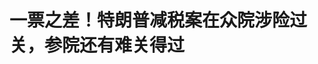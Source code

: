 <!DOCTYPE html>
<html lang="zh-CN">

<head>
    
<title>一票之差！特朗普减税案在众院涉险过关，参院还有难关得过_腾讯新闻</title>
<meta name="keywords" content="特朗普,美国,共和党,参议院,减税政策,美国参议院,美国_时政,众议院,美国众议院,共和党人">
<meta name="description" content="经过表决前最后一刻的修修补补，特朗普2.0任期计划出台的标志性减税法案终于在美国众议院涉险过关，以赞成票仅比反对票多一票的微弱优势被送往参议院。议案在众院获批后，包括美国总统特朗普在内的共和党人暂时欢呼胜利。而面对美国政府负债加剧的争议，以及共和党党内的斗争，这项提出大规模减税与支出的法案若要在参议院...">
<meta name="author" content="腾讯网">
<meta name="copyright" content="Copyright 1998 - 2025 Tencent. All Rights Reserved">
<meta property="og:type" content="news" />

<meta property="og:title" content="一票之差！特朗普减税案在众院涉险过关，参院还有难关得过_腾讯新闻" />
<meta property="og:description" content="经过表决前最后一刻的修修补补，特朗普2.0任期计划出台的标志性减税法案终于在美国众议院涉险过关，以赞成票仅比反对票多一票的微弱优势被送往参议院。议案在众院获批后，包括美国总统特朗普在内的共和党人暂时欢呼胜利。而面对美国政府负债加剧的争议，以及共和党党内的斗争，这项提出大规模减税与支出的法案若要在参议院..." />
<meta property="og:url" content="https://news.qq.com/rain/a/20250523A016JB00" />
<meta property="og:image" content="https://inews.gtimg.com/news_ls/O3zbxFhLwN62Iy-Mospkp3RuHPzaGKH1ivitmgiJvlgbQAA_640330/0" />
<meta property="article:author" content="华尔街见闻" />
<meta property="article:published_time" content="2025-05-23 05:17:09" />
<meta property="category" content="politics" />

<meta name="baidu-site-verification" content="jJeIJ5X7pP" />
    <meta charset="utf-8" />
<meta http-equiv="X-UA-Compatible" content="IE=Edge" />
<meta name="viewport" content="width=device-width, initial-scale=1, shrink-to-fit=no" />
<link rel="dns-prefetch" href="mat1.gtimg.com">
<link rel="dns-prefetch" href="i.news.qq.com">
<link rel="shortcut icon" href="https://mat1.gtimg.com/qqcdn/qqindex2021/favicon.ico">
<script nomodule="true" src="https://mat1.gtimg.com/qqcdn/qqindex2021/common-static/20240515201444/core3-37-1.min.js"></script>
<script>
  try {
    if (!window.IntersectionObserver) {
      var observerScript = document.createElement('script');
      observerScript.src = "https://mat1.gtimg.com/qqcdn/qqindex2021/common-static/20241024141058/intersection-observer-polyfill.js";
      document.head.appendChild(observerScript);
    }
  } catch (error) {}
</script>

<script>
  try {
    if (!Element.prototype.scrollTo) {
      var scrollScript = document.createElement('script');
      scrollScript.src = "https://mat1.gtimg.com/qqcdn/qqindex2021/common-static/20241025153001/scroll-behavior-polyfill.js";
      document.head.appendChild(scrollScript);
    }
  } catch (error) {}
</script>
<script>
  try {
    if ('scrollRestoration' in window.history) {
      window.history.scrollRestoration = 'manual';
    }
    window.isPcClient = Boolean(window.electron) && (
      window.navigator.userAgent.indexOf('pc-client') > 0 ||
      window.navigator.userAgent.indexOf('TencentNews') > 0
    );
  } catch {}
</script>
<script>
  try {
    if (window.isPcClient) {
      var bodyStyle = document.createElement('style');
      bodyStyle.innerText = 'body{ zoom: 0.95 }';
      document.head.appendChild(bodyStyle);
    }
  } catch {}
</script>
<script>
  window.DATA = {"url":"https://view.inews.qq.com/a/20250523A016JB00","article_id":"20250523A016JB00","article_type":"0","title":"一票之差！特朗普减税案在众院涉险过关，参院还有难关得过","desc":"经过表决前最后一刻的修修补补，特朗普2.0任期计划出台的标志性减税法案终于在美国众议院涉险过关，以赞成票仅比反对票多一票的微弱优势被送往参议院。议案在众院获批后，包括美国总统特朗普在内的共和党人暂时欢呼胜利。而面对美国政府负债加剧的争议，以及共和党党内的斗争，这项提出大规模减税与支出的法案若要在参议院...","iNewsRecommendLevel":1,"abstract":"经过表决前最后一刻的修修补补，特朗普2.0任期计划出台的标志性减税法案终于在美国众议院涉险过关，以赞成票仅比反对票多一票的微弱优势被送往参议院。议案在众院获批后，包括美国总统特朗普在内的共和党人暂时欢呼胜利。而面对美国政府负债加剧的争议，以及共和党党内的斗争，这项提出大规模减税与支出的法案若要在参议院...","catalog1":"politics","ad_channel_sign":"news","introduction":"","media":"华尔街见闻","media_id":"1355","pubtime":"2025-05-23 05:17:09","comment_id":"8414105338","political":0,"cmsId":"20250523A016JB00","cms_id":"20250523A016JB00","closeAllAd":0,"closeAllFavorite":false,"originContent":{"directory":{"ai_list":null,"enable":1,"list":[{"desc":"215票对214票，上千页篇幅减税案临“闯关”前数十处修改","link":"HPOS_0","sub_list":null},{"desc":"法案内容：减税、SALT、提高债务上限、撤销拜登政府清洁能源税收抵免","link":"HPOS_1","sub_list":null},{"desc":"参议院前景：共和党参议员承诺将大幅修改法案","link":"HPOS_2","sub_list":null},{"desc":"赢家与输家：谁从法案中受益最多？","link":"HPOS_3","sub_list":null},{"desc":"两党的政治计算：民主党警告支持法案就会失去中期选举选票","link":"HPOS_6","sub_list":null},{"desc":"债务增加引发市场忧虑","link":"HPOS_7","sub_list":null}]},"key_points_show":["特朗普2.0任期计划的标志性减税法案在美国众议院以215票赞成、214票反对的微弱优势过关。","参议院共和党人承诺对众议院通过的议案版本作出一些改动，可能导致法案扩大美国政府预算赤字。","由于此，30年期美国国债的收益率在周四回落前，连日创2023年10月以来新高。","民主党人警告支持法案就会失去中期选举选票，而共和党人则认为他们的选民会因实现特朗普的立法优先事项而受到鼓舞。","目前，这项法案已被送往参议院，共和党内不同派系之间的谈判将成为关注焦点。"],"text":"\u003cdiv class=\"rich_media_content\"\u003e\u003c!--NO_AD_ERROR_5_1--\u003e\u003cp\u003e经过表决前最后一刻的修修补补，特朗普2.0任期计划出台的标志性减税法案终于在美国众议院涉险过关，以赞成票仅比反对票多一票的微弱优势被送往参议院。\u003c/p\u003e\u003cp\u003e议案在众院获批后，包括美国总统特朗普在内的共和党人暂时欢呼胜利。而面对美国政府负债加剧的争议，以及共和党党内的斗争，这项提出大规模减税与支出的法案若要在参议院顺利通关，看来还难度不小。参议院的共和党人已经承诺，要对众议院通过的议案版本作出一些改动，那意味着在参议院必然会有一番“撕扯”。\u003c!--NO_AD_0--\u003e\u003c!--EOP_0--\u003e\u003c/p\u003e\u003c!--PARAGRAPH_0--\u003e\u003cp\u003e市场观察人士担忧，该法案的举措可能扩大美国政府的预算赤字，导致美债市场承受更大压力。毕竟，从本周三开始，30年期\u003c!--SECURE_LINK_BEGIN_0--\u003e美国国债\u003c!--SECURE_LINK_END_0--\u003e的收益率就稳处5.0%上方，在周四回落以前，连日创2023年10月以来新高。\u003c/p\u003e\u003ch2\u003e\u003c!--HPOS_0--\u003e215票对214票，上千页篇幅减税案临“闯关”前数十处修改\u003c/h2\u003e\u003cp\u003e据新华社报道，当地时间5月22日周四，美国众议院以215票赞成、214票反对的表决结果通过一项大规模税收与支出法案。所有民主党议员和两名共和党议员投了反对票，另有一名共和党议员投弃权票。\u003c/p\u003e\u003cp\u003e法案获得众议院通过后，就此被提交参议院，接下来，将由参议院决定，它能否被送往特朗普的办公桌签字成为立法。\u003c/p\u003e\u003cp\u003e媒体指出，在众议院全院表决前，议长约翰逊（Mike Johnson）和其他共和党的领袖进行了长时间的磋商。为了团结温和派和强硬保守派，最近两天，在临投票前，共和党人对法案进行了数十处的修改。除了正文1000多页，法案还有42页的修正案内容。\u003c!--NO_AD_1--\u003e\u003c!--EOP_1--\u003e\u003c/p\u003e\u003c!--PARAGRAPH_1--\u003e\u003cp\u003e如此临“闯关”前的多处改动突出表明，团结共和党内各派力量支持法案有多难。\u003c/p\u003e\u003cp style=\"text-align: center\" data-exeditor-arbitrary-box=\"image-box\"\u003e\u003c!--IMG_0--\u003e\u003c/p\u003e\u003cdiv data-exeditor-arbitrary-box=\"wrap\"\u003e\u003ch2\u003e\u003c!--HPOS_1--\u003e法案内容：减税、SALT、提高债务上限、撤销拜登政府清洁能源税收抵免\u003c/h2\u003e\u003c/div\u003e\u003cp\u003e上述议案名为“大漂亮”法案（One Big Beautiful Bill Act），包含众多重要内容，主要聚焦于：\u003c/p\u003e\u003cul classname=\"ex-list\" data-ex-list=\"ul\" data-list-style-type=\"circle\" style=\"--ul-list-style-type: \u0026#39;\\25EF\u0026#39;\" class=\"nonUnicode-list-style-type\"\u003e\u003cli\u003e\u003cp\u003e延长2017年特朗普第一个总统任期出台的企业和个人减税措施，这些措施原定于今年12月31日到期；\u003c/p\u003e\u003c/li\u003e\u003cli\u003e\u003cp\u003e将SALT（州和地方税）扣除上限从1万美元提高至4万美元；\u003c/p\u003e\u003c/li\u003e\u003cli\u003e\u003cp\u003e暂时对小费、汽车贷款等提供新的税收减免；\u003c/p\u003e\u003c/li\u003e\u003cli\u003e\u003cp\u003e限制食品券计划和医疗补助等安全网计划；\u003c/p\u003e\u003c/li\u003e\u003cli\u003e\u003cp\u003e投入1500亿美元增加军费支出、投入1750亿美元用于移民执法；\u003c/p\u003e\u003c/li\u003e\u003cli\u003e\u003cp\u003e提高4万亿美元的债务上限，防止财政部可能在今年8月或9月出现违约；\u003c/p\u003e\u003c/li\u003e\u003cli\u003e\u003cp\u003e加速取消民主党拜登政府推动的清洁能源税收抵免；\u003c/p\u003e\u003c/li\u003e\u003cli\u003e\u003cp\u003e为2026年底开始实施医疗补助工作要求。\u003c/p\u003e\u003c/li\u003e\u003c!--NO_AD_2--\u003e\u003c!--EOP_2--\u003e\u003c/ul\u003e\u003c!--PARAGRAPH_2--\u003e\u003cdiv data-exeditor-arbitrary-box=\"wrap\"\u003e\u003ch2\u003e\u003c!--HPOS_2--\u003e参议院前景：共和党参议员承诺将大幅修改法案\u003c/h2\u003e\u003c/div\u003e\u003cp\u003e尽管法案在众议院取得突破，但前往参议院的道路并不平坦。\u003c/p\u003e\u003cp\u003e华尔街见闻此前提到，减税案进入参议院投票可以走“快车道”，因为共和党人上月解锁了\u0026#34;预算协调\u0026#34;机制。\u003c/p\u003e\u003cp\u003e该机制允许共和党人绕过参议院的\u0026#34;冗长辩论\u0026#34;(filibuster)规则，共和党可以在没有民主党议员支持的情况下，仅以简单多数票就通过特朗普的法案，无需通常在参议院推动法案所需的60票。\u003c/p\u003e\u003cp\u003e不过，就算是要凑齐简单多数票，参议院的共和党领袖也得先把内部口径统一起来。媒体指出，多位共和党参议员已表示，他们将要求对该法案进行重大修改，然后才会同意投票支持。\u003c/p\u003e\u003cp\u003e密苏里州的共和党参议员Josh Hawley等保守派人士已警告，如果法案削减医疗补助项目下的健康福利，他们将反对任何一揽子计划。\u003c/p\u003e\u003cp\u003e民主党人之前就抨击法案。参议院民主党领袖舒默（Chuck Schumer）发布声明称：\u0026#34;这不是一个漂亮的大法案。它很丑陋。\u0026#34;\u003c/p\u003e\u003cdiv data-exeditor-arbitrary-box=\"wrap\"\u003e\u003ch2\u003e\u003c!--HPOS_3--\u003e赢家与输家：谁从法案中受益最多？\u003c/h2\u003e\u003c/div\u003e\u003cdiv data-exeditor-arbitrary-box=\"wrap\"\u003e\u003ch3\u003e\u003cstrong\u003e赢家\u003c/strong\u003e：\u003c/h3\u003e\u003c/div\u003e\u003cp\u003e特朗普 - 这项法案包含了他的主要竞选承诺，包括延长税收减免、加强移民管控和促进国内能源生产。更重要的是，法案表明特朗普对众议院共和党内部最保守派系保持了强大影响力。\u003c/p\u003e\u003cp\u003e众议院议长约翰逊 - 一开始外界怀疑他能否在下周一阵亡将士纪念日前让众议员们通过法案，凭借这次险胜，约翰逊展示了他团结各派共和党人的能力。\u003c/p\u003e\u003cp\u003eSALT减税支持者 - 来自高税收民主党蓝州的温和共和党人成功确保了SALT扣除上限的显著提高，从目前的10,000美元增加到40,000美元，对收入低于500,000美元的人有效。\u003c/p\u003e\u003cdiv data-exeditor-arbitrary-box=\"wrap\"\u003e\u003ch3\u003e\u003cstrong\u003e输家\u003c/strong\u003e：\u003c/h3\u003e\u003c/div\u003e\u003cp\u003e赤字鹰派人士 - 尽管保守派支出鹰派人士曾警告他们不会支持增加赤字支出的法案，但他们最终妥协了。该法案预计在未来十年将增加数万亿美元的赤字。\u003c/p\u003e\u003cp\u003e气候变化议题 - 法案包括大幅削减拜登政府的绿色能源议程，削减了旨在减少污染的联邦计划，并取消了电动汽车的税收抵免。\u003c/p\u003e\u003cp\u003e医疗补助受益人 - 根据国会预算办公室的数据，新的医疗补助资格限制预计将导致未来十年超过700万人失去保险。\u003c/p\u003e\u003cdiv data-exeditor-arbitrary-box=\"wrap\"\u003e\u003ch2\u003e\u003c!--HPOS_4--\u003e两党的政治计算：民主党警告支持法案就会失去中期选举选票\u003c/h2\u003e\u003c/div\u003e\u003cp\u003e民主党人承诺，要让共和党在明年的中期选举中为此付出代价，他们将这项法案描述为\u0026#34;劫贫济富\u0026#34;。\u003c/p\u003e\u003cp\u003e众议院少数党民主党的领袖Hakeem Jeffries警告：\u0026#34;共和党的税收骗局将最严重地伤害工薪家庭，同时为像Elon Musk这样的亿万富翁提供大规模的减税。\u0026#34;\u003c/p\u003e\u003cp\u003e美国民主党全国委员会（DNC）的主席Ken Martin更直接地表示：\u0026#34;民主党人将竭尽所能将那些对这项法案负责的人赶出办公室。这次投票将使许多共和党人在中期选举中失去席位。\u0026#34;\u003c/p\u003e\u003cp\u003e共和党人则反驳称，他们的选民会因实现特朗普今年的首要立法优先事项而受到鼓舞，并给予政治回报。\u003c/p\u003e\u003cp\u003e美国共和党全国委员会（RNC）的发言人Mike Marinella断言：\u0026#34;众议院民主党人刚刚签署了自己的政治死亡令。选民不会忘记他们是如何背叛工薪家庭的。\u0026#34;\u003c/p\u003e\u003cdiv data-exeditor-arbitrary-box=\"wrap\"\u003e\u003ch2\u003e\u003c!--HPOS_5--\u003e债务增加引发市场忧虑\u003c/h2\u003e\u003c/div\u003e\u003cp\u003e受法案税收减免驱动的赤字也可能加剧债券投资者对美国债务不断膨胀的担忧，这在上上周五穆迪下调美国主权信用评级的行动中已经有所体现。\u003c/p\u003e\u003cp\u003e新近数据显示，美国国债规模已攀升至36.2万亿美元。根据国会预算办公室周二的预测，减税法案将使美国公债再增加2.3万亿美元。总体而言，到2033年，该法案将使最低收入阶层的家庭资源减少4%，使最高收入阶层的家庭资源增加2%。\u003c!--NO_AD_3--\u003e\u003c!--EOP_3--\u003e\u003c/p\u003e\u003c!--PARAGRAPH_3--\u003e\u003cp\u003e美国联邦预算问责委员会对这项法案深表担忧。该机构的声明称，众议院的预算框架是“对财政责任的公然蔑视”，该法案不仅将令国债激增3万亿美元以上，还埋下大规模减税与支出政策到期形成的“财政悬崖”隐患，即如果延续这些政策，可能将再度耗费数万亿美元。\u003c!--NO_AD_4--\u003e\u003c!--EOP_4--\u003e\u003c/p\u003e\u003c!--PARAGRAPH_4--\u003e\u003cp\u003e毫无疑问，投资者密切关注着这一发展对长期财政健康的影响，这或许解释了为何主要美股指会在投票通过前下跌。\u003c/p\u003e\u003cp\u003e随着这项法案被送往参议院，所有目光都将聚焦于共和党内不同派系之间的谈判，以及他们能否在7月4日前将最终版本送达特朗普的办公桌。\u003c/p\u003e\u003cdiv powered-by=\"qqnews_ex-editor\"\u003e\u003c/div\u003e\u003cstyle\u003e.rich_media_content{--news-tabel-th-night-color: #444444;--news-font-day-color: #333;--news-font-night-color: #d9d9d9;--news-bottom-distance: 22px}.rich_media_content p:not([data-exeditor-arbitrary-box=image-box]){letter-spacing:.5px;line-height:30px;margin-bottom:var(--news-bottom-distance);word-wrap:break-word}.rich_media_content{color:var(--news-font-day-color);font-size:18px}@media(prefers-color-scheme:dark){body:not([data-weui-theme=light]):not([dark-mode-disable=true]) .rich_media_content p:not([data-exeditor-arbitrary-box=image-box]){letter-spacing:.5px;line-height:30px;margin-bottom:var(--news-bottom-distance);word-wrap:break-word}body:not([data-weui-theme=light]):not([dark-mode-disable=true]) .rich_media_content{color:var(--news-font-night-color)}}.data_color_scheme_dark .rich_media_content p:not([data-exeditor-arbitrary-box=image-box]){letter-spacing:.5px;line-height:30px;margin-bottom:var(--news-bottom-distance);word-wrap:break-word}.data_color_scheme_dark .rich_media_content{color:var(--news-font-night-color)}.data_color_scheme_dark .rich_media_content{font-size:18px}.rich_media_content p[data-exeditor-arbitrary-box=image-box]{margin-bottom:11px}.rich_media_content\u003ediv:not(.qnt-video),.rich_media_content\u003esection{margin-bottom:var(--news-bottom-distance)}.rich_media_content hr{margin-bottom:var(--news-bottom-distance)}.rich_media_content .link_list{margin:0;margin-top:20px;min-height:0!important}.rich_media_content blockquote{background:#f9f9f9;border-left:6px solid #ccc;margin:1.5em 10px;padding:.5em 10px}.rich_media_content blockquote p{margin-bottom:0!important}.data_color_scheme_dark .rich_media_content blockquote{background:#323232}@media(prefers-color-scheme:dark){body:not([data-weui-theme=light]):not([dark-mode-disable=true]) .rich_media_content blockquote{background:#323232}}.rich_media_content ol[data-ex-list]{--ol-start: 1;--ol-list-style-type: decimal;list-style-type:none;counter-reset:olCounter calc(var(--ol-start,1) - 1);position:relative}.rich_media_content ol[data-ex-list]\u003eli\u003e:first-child::before{content:counter(olCounter,var(--ol-list-style-type)) '. ';counter-increment:olCounter;font-variant-numeric:tabular-nums;display:inline-block}.rich_media_content ul[data-ex-list]{--ul-list-style-type: circle;list-style-type:none;position:relative}.rich_media_content ul[data-ex-list].nonUnicode-list-style-type\u003eli\u003e:first-child::before{content:var(--ul-list-style-type) ' ';font-variant-numeric:tabular-nums;display:inline-block;transform:scale(0.5)}.rich_media_content ul[data-ex-list].unicode-list-style-type\u003eli\u003e:first-child::before{content:var(--ul-list-style-type) ' ';font-variant-numeric:tabular-nums;display:inline-block;transform:scale(0.8)}.rich_media_content ol:not([data-ex-list]){padding-left:revert}.rich_media_content ul:not([data-ex-list]){padding-left:revert}.rich_media_content table{display:table;border-collapse:collapse;margin-bottom:var(--news-bottom-distance)}.rich_media_content table th,.rich_media_content table td{word-wrap:break-word;border:1px solid #ddd;white-space:nowrap;padding:2px 5px}.rich_media_content table th{font-weight:700;background-color:#f0f0f0;text-align:left}.rich_media_content table p{margin-bottom:0!important}.data_color_scheme_dark .rich_media_content table th{background:var(--news-tabel-th-night-color)}@media(prefers-color-scheme:dark){body:not([data-weui-theme=light]):not([dark-mode-disable=true]) .rich_media_content table th{background:var(--news-tabel-th-night-color)}}.rich_media_content .qqnews_image_desc,.rich_media_content p[type=om-image-desc]{line-height:20px!important;text-align:center!important;font-size:14px!important;color:#666!important}.rich_media_content div[data-exeditor-arbitrary-box=wrap]:not([data-exeditor-arbitrary-box-special-style]){max-width:100%}.rich_media_content .qqnews-content{--wmfont: 0;--wmcolor: transparent;font-size:var(--wmfont);color:var(--wmcolor);line-height:var(--wmfont)!important;margin-bottom:var(--wmfont)!important}.rich_media_content .qqnews_sign_emphasis{background:#f7f7f7}.rich_media_content .qqnews_sign_emphasis ol{word-wrap:break-word;border:none;color:#5c5c5c;line-height:28px;list-style:none;margin:14px 0 6px;padding:16px 15px 4px}.rich_media_content .qqnews_sign_emphasis p{margin-bottom:12px!important}.rich_media_content .qqnews_sign_emphasis ol\u003eli\u003ep{padding-left:30px}.rich_media_content .qqnews_sign_emphasis ol\u003eli{list-style:none}.rich_media_content .qqnews_sign_emphasis ol\u003eli\u003ep:first-child::before{margin-left:-30px;content:counter(olCounter,decimal) ''!important;counter-increment:olCounter!important;font-variant-numeric:tabular-nums!important;background:#37f;border-radius:2px;color:#fff;font-size:15px;font-style:normal;text-align:center;line-height:18px;width:18px;height:18px;margin-right:12px;position:relative;top:-1px}.data_color_scheme_dark .rich_media_content .qqnews_sign_emphasis{background:#262626}.data_color_scheme_dark .rich_media_content .qqnews_sign_emphasis ol\u003eli\u003ep{color:#a9a9a9}@media(prefers-color-scheme:dark){body:not([data-weui-theme=light]):not([dark-mode-disable=true]) .rich_media_content .qqnews_sign_emphasis{background:#262626}body:not([data-weui-theme=light]):not([dark-mode-disable=true]) .rich_media_content .qqnews_sign_emphasis ol\u003eli\u003ep{color:#a9a9a9}}.rich_media_content h1,.rich_media_content h2,.rich_media_content h3,.rich_media_content h4,.rich_media_content h5,.rich_media_content h6{margin-bottom:var(--news-bottom-distance);font-weight:700}.rich_media_content h1{font-size:20px}.rich_media_content h2,.rich_media_content h3{font-size:19px}.rich_media_content h4,.rich_media_content h5,.rich_media_content h6{font-size:18px}.rich_media_content li:empty{display:none}.rich_media_content ul,.rich_media_content ol{margin-bottom:var(--news-bottom-distance)}.rich_media_content div\u003ep:only-child{margin-bottom:0!important}.rich_media_content .cms-cke-widget-title-wrap p{margin-bottom:0!important}\u003c/style\u003e\u003c/div\u003e","version":"v2"},"originAttribute":{"IMG_0":{"bigOrigUrl":"https://inews.gtimg.com/om_bt/OsUTxIw-egJW6M57Ul8DWyOqvXP2_duxGYXBk_6n6GvEMAA/0","compressUrl":"https://inews.gtimg.com/om_bt/OsUTxIw-egJW6M57Ul8DWyOqvXP2_duxGYXBk_6n6GvEMAA/641","desc":"","fullPic":"1","height":361,"imgurl0":"https://inews.gtimg.com/om_bt/OsUTxIw-egJW6M57Ul8DWyOqvXP2_duxGYXBk_6n6GvEMAA/0","imgurl1000":"https://inews.gtimg.com/om_bt/OsUTxIw-egJW6M57Ul8DWyOqvXP2_duxGYXBk_6n6GvEMAA/1000","islong":0,"origUrl":"https://inews.gtimg.com/om_bt/OsUTxIw-egJW6M57Ul8DWyOqvXP2_duxGYXBk_6n6GvEMAA/641","size":208,"style":"display: inline-block; max-width: 100%; width: 960px","thumb":"https://inews.gtimg.com/om_bt/OsUTxIw-egJW6M57Ul8DWyOqvXP2_duxGYXBk_6n6GvEMAA_181x181s/0","url":"https://inews.gtimg.com/om_bt/OsUTxIw-egJW6M57Ul8DWyOqvXP2_duxGYXBk_6n6GvEMAA/641","width":641}},"selfDeclare":{},"userAddress":"上海","card":{"chlid":"1355","chlname":"华尔街见闻","desc":"全球视野、专业快速  \n对金融和重要商业信息的专业梳理走在行业前列","icon":"https://inews.gtimg.com/newsapp_ls/0/13987899414_200200/0","msgEntry":1,"uin":"ecabda1b71241eb3d0","update_frequency":"1747969930","vip_desc":"华尔街见闻官方账号","vip_icon_night":"http://inews.gtimg.com/newsapp_ls/0/14876052067/0","vip_place":"left","vip_type":"30012","vip_icon":"http://inews.gtimg.com/newsapp_ls/0/14876051701/0","vip_type_new":"30012","suid":"8QMf2HZV5I0a","liveInfo":{"roomID":"1367338525","roomStatus":"2","cms_id":"PLV2025040700800300","article_type":"575"},"cpLevel":1},"interationCount":{"like":19,"collect":3,"share":8},"payment_info":{},"article_is_pay":false,"payment_column_info_v1":{"is_column_pay":false,"read_count_all":0},"tag_info_item":null,"contentWordsNum":2376,"extraProperty":{"FeedbackDetailDisableInsert":0,"zanSkinType":""},"relateWelfare":{},"aiSwitch":true,"isOversize":false,"videoArr":[]};
</script>
<script>
  window.channelInfo = {"channelConfig":{"channelNav":[{"_auto_id":"1","active_alien_img":"","alien_img":"","channel_id":"news_news_home","is_local":"0","link":"https://www.qq.com","name_cn":"首页","name_en":"home"},{"_auto_id":"2","active_alien_img":"","alien_img":"","channel_id":"news_news_top","is_local":"0","link":"","name_cn":"要闻","name_en":"news"},{"_auto_id":"4","active_alien_img":"","alien_img":"","channel_id":"news_news_bj","is_local":"1","link":"","name_cn":"北京","name_en":"bj"},{"_auto_id":"5","active_alien_img":"","alien_img":"","channel_id":"news_news_finance","is_local":"0","link":"","name_cn":"财经","name_en":"finance"},{"_auto_id":"6","active_alien_img":"","alien_img":"","channel_id":"news_news_tech","is_local":"0","link":"","name_cn":"科技","name_en":"tech"},{"_auto_id":"7","active_alien_img":"","alien_img":"","channel_id":"tv","is_local":"0","link":"https://v.qq.com/channel/tv/?ptag=qqnews","name_cn":"电视剧","name_en":"tv"},{"_auto_id":"8","active_alien_img":"","alien_img":"","channel_id":"news_news_qa","is_local":"0","link":"","name_cn":"热问","name_en":"qa"},{"_auto_id":"9","active_alien_img":"","alien_img":"","channel_id":"news_news_ent","is_local":"0","link":"","name_cn":"娱乐","name_en":"ent"},{"_auto_id":"10","active_alien_img":"","alien_img":"","channel_id":"variety","is_local":"0","link":"https://v.qq.com/channel/variety/?ptag=qqnews","name_cn":"综艺","name_en":"variety"},{"_auto_id":"11","active_alien_img":"","alien_img":"","channel_id":"news_news_sports","is_local":"0","link":"","name_cn":"体育","name_en":"sports"},{"_auto_id":"13","active_alien_img":"","alien_img":"","channel_id":"news_news_nba","is_local":"0","link":"","name_cn":"NBA","name_en":"nba"},{"_auto_id":"14","active_alien_img":"","alien_img":"","channel_id":"news_news_world","is_local":"0","link":"","name_cn":"国际","name_en":"world"},{"_auto_id":"15","active_alien_img":"","alien_img":"","channel_id":"news_news_mil","is_local":"0","link":"","name_cn":"军事","name_en":"milite"},{"_auto_id":"16","active_alien_img":"","alien_img":"","channel_id":"news_news_auto","is_local":"0","link":"","name_cn":"汽车","name_en":"auto"},{"_auto_id":"17","active_alien_img":"","alien_img":"","channel_id":"news_news_house","is_local":"0","link":"","name_cn":"房产","name_en":"house"},{"_auto_id":"18","active_alien_img":"","alien_img":"","channel_id":"news_news_edu","is_local":"0","link":"","name_cn":"教育","name_en":"edu"},{"_auto_id":"19","active_alien_img":"","alien_img":"","channel_id":"news_news_antip","is_local":"0","link":"","name_cn":"健康","name_en":"health"},{"_auto_id":"20","active_alien_img":"","alien_img":"","channel_id":"news_news_video","is_local":"0","link":"","name_cn":"视频","name_en":"video"},{"_auto_id":"21","active_alien_img":"","alien_img":"","channel_id":"news_news_game","is_local":"0","link":"","name_cn":"游戏","name_en":"games"},{"_auto_id":"22","active_alien_img":"","alien_img":"","channel_id":"news_news_nchupin","is_local":"0","link":"","name_cn":"眼界","name_en":"chupin"},{"_auto_id":"24","active_alien_img":"","alien_img":"","channel_id":"news_news_football","is_local":"0","link":"","name_cn":"足球","name_en":"football"},{"_auto_id":"25","active_alien_img":"","alien_img":"","channel_id":"news_news_kepu","is_local":"0","link":"","name_cn":"科学","name_en":"kepu"},{"_auto_id":"26","active_alien_img":"","alien_img":"","channel_id":"news_news_digi","is_local":"0","link":"","name_cn":"数码","name_en":"digi"},{"_auto_id":"28","active_alien_img":"","alien_img":"","channel_id":"ymzx","is_local":"0","link":"https://gamer.qq.com/v2/cloudgame/game/96897?ichannel=txxwpc0Ftxxwpc1","name_cn":"元梦之星","name_en":"news_news_ymzx"},{"_auto_id":"31","active_alien_img":"","alien_img":"","channel_id":"movie","is_local":"0","link":"https://v.qq.com/channel/movie/?ptag=qqnews","name_cn":"电影","name_en":"movie"},{"_auto_id":"32","active_alien_img":"","alien_img":"","channel_id":"news_news_esport","is_local":"0","link":"","name_cn":"电竞","name_en":"esport"},{"_auto_id":"34","active_alien_img":"","alien_img":"","channel_id":"news_news_history","is_local":"0","link":"","name_cn":"历史","name_en":"history"},{"_auto_id":"35","active_alien_img":"","alien_img":"","channel_id":"news_news_baby","is_local":"0","link":"","name_cn":"育儿","name_en":"baby"},{"_auto_id":"36","active_alien_img":"","alien_img":"","channel_id":"hbjy","is_local":"0","link":"https://gp.qq.com/act/a20250421mnqlx/news.shtml","name_cn":"和平精英","name_en":"news_news_hbjy"},{"_auto_id":"37","active_alien_img":"","alien_img":"","channel_id":"cloud_gamer","is_local":"0","link":"https://gamer.qq.com/?ichannel=txxwpc0Ftxxwpc1","name_cn":"云游戏","name_en":"cloud_gamer"},{"_auto_id":"38","active_alien_img":"","alien_img":"","channel_id":"news_news_lic","is_local":"0","link":"","name_cn":"理财","name_en":"finance_licai"},{"_auto_id":"39","active_alien_img":"","alien_img":"","channel_id":"news_news_istock","is_local":"0","link":"","name_cn":"股票","name_en":"finance_stock"},{"_auto_id":"40","active_alien_img":"","alien_img":"","channel_id":"ren_min_shi_pin","is_local":"0","link":"https://news.qq.com/omn/author/8QMd3Hld74cbujbY?tab=om_video","name_cn":"人民视频","name_en":"ren_min_shi_pin"},{"_auto_id":"41","active_alien_img":"","alien_img":"","channel_id":"news_news_weather","is_local":"0","link":"https://tianqi.qq.com/index.htm","name_cn":"天气","name_en":"weather"}]}};
</script>
<script>
  window.articleConfig = {"rightConfig":[{"_auto_id":"1","category_key":"default","modules":"{\"moduleList\":[{\"title\":\"作者其他文章\",\"id\":\"user_article\"},{\"title\":\"精选视频\",\"id\":\"video_album\",\"videoType\":\"tag\",\"videoId\":\"aUepxrtchGM=\",\"isSticky\":0},{\"title\":\"下载条\",\"id\":\"download_banner\",\"isSticky\":1},{\"title\":\"热点榜\",\"id\":\"hot_rank_list\",\"isSticky\":1},{\"title\":\"广告推广\",\"id\":\"ssp_ad_module\",\"category\":\"ad_ssp\",\"loid\":\"109\",\"isSticky\":1},{\"title\":\"广告推广位\",\"id\":\"c2s_ad_module\",\"category\":\"right_c2s\",\"path\":\"QQcom_all_Rectangle-1|QQcom_all_Rectangle-2|QQcom_all_Rectangle-3\",\"isSticky\":1}]}"},{"_auto_id":"2","category_key":"ent","modules":"{\"moduleList\":[{\"title\":\"作者其他文章\",\"id\":\"user_article\"},{\"title\":\"精选视频\",\"id\":\"video_album\",\"videoType\":\"tag\",\"videoId\":\"aUepxrtchGM=\"},{\"title\":\"下载条\",\"id\":\"download_banner\",\"isSticky\":1},{\"title\":\"热点榜\",\"id\":\"hot_rank_list\",\"isSticky\":1},{\"title\":\"广告推广\",\"id\":\"ssp_ad_module\",\"category\":\"ad_ssp\",\"loid\":\"109\",\"isSticky\":1},{\"title\":\"广告推广\",\"id\":\"ssp_ad_module\",\"category\":\"ad_ssp\",\"loid\":\"117\",\"isSticky\":1}]}"},{"_auto_id":"3","category_key":"game","modules":"{\"moduleList\":[{\"title\":\"作者其他文章\",\"id\":\"user_article\"},{\"title\":\"精选视频\",\"id\":\"video_album\",\"videoType\":\"tag\",\"videoId\":\"aUepxrtchGM=\"},{\"title\":\"热门游戏\",\"id\":\"recommend_game\",\"isSticky\":0},{\"title\":\"下载条\",\"id\":\"download_banner\",\"isSticky\":1},{\"title\":\"热点榜\",\"id\":\"hot_rank_list\",\"isSticky\":1},{\"title\":\"广告推广\",\"id\":\"ssp_ad_module\",\"category\":\"ad_ssp\",\"loid\":\"109\",\"isSticky\":1},{\"title\":\"广告推广位\",\"id\":\"c2s_ad_module\",\"category\":\"right_c2s\",\"path\":\"QQcom_all_Rectangle-1|QQcom_all_Rectangle-2|QQcom_all_Rectangle-3\",\"isSticky\":1}]}"},{"_auto_id":"4","category_key":"tech","modules":"{\"moduleList\":[{\"title\":\"作者其他文章\",\"id\":\"user_article\"},{\"title\":\"精选视频\",\"id\":\"video_album\",\"videoType\":\"tag\",\"videoId\":\"aUepxrtchGM=\"},{\"title\":\"下载条\",\"id\":\"download_banner\",\"isSticky\":1},{\"title\":\"热点榜\",\"id\":\"hot_rank_list\",\"isSticky\":1},{\"title\":\"广告推广\",\"id\":\"ssp_ad_module\",\"category\":\"ad_ssp\",\"loid\":\"109\",\"isSticky\":1},{\"title\":\"广告推广位\",\"id\":\"c2s_ad_module\",\"category\":\"right_c2s\",\"path\":\"QQcom_all_Rectangle-1|QQcom_all_Rectangle-2|QQcom_all_Rectangle-3\",\"isSticky\":1}]}"},{"_auto_id":"5","category_key":"finance","modules":"{\"moduleList\":[{\"title\":\"作者其他文章\",\"id\":\"user_article\"},{\"title\":\"精选视频\",\"id\":\"video_album\",\"videoType\":\"tag\",\"videoId\":\"aUepxrtchGM=\"},{\"title\":\"下载条\",\"id\":\"download_banner\",\"isSticky\":1},{\"title\":\"热点榜\",\"id\":\"hot_rank_list\",\"isSticky\":1},{\"title\":\"广告推广\",\"id\":\"ssp_ad_module\",\"category\":\"ad_ssp\",\"loid\":\"109\",\"isSticky\":1},{\"title\":\"广告推广位\",\"id\":\"c2s_ad_module\",\"category\":\"right_c2s\",\"path\":\"QQcom_all_Rectangle-1|QQcom_all_Rectangle-2|QQcom_all_Rectangle-3\",\"isSticky\":1}]}"},{"_auto_id":"6","category_key":"news","modules":"{\"moduleList\":[{\"title\":\"作者其他文章\",\"id\":\"user_article\"},{\"title\":\"精选视频\",\"id\":\"video_album\",\"videoType\":\"tag\",\"videoId\":\"aUepxrtchGM=\"},{\"title\":\"下载条\",\"id\":\"download_banner\",\"isSticky\":1},{\"title\":\"热点榜\",\"id\":\"hot_rank_list\",\"isSticky\":1},{\"title\":\"广告推广\",\"id\":\"ssp_ad_module\",\"category\":\"ad_ssp\",\"loid\":\"109\",\"isSticky\":1},{\"title\":\"广告推广位\",\"id\":\"c2s_ad_module\",\"category\":\"right_c2s\",\"path\":\"QQcom_all_Rectangle-1|QQcom_all_Rectangle-2|QQcom_all_Rectangle-3\",\"isSticky\":1}]}"},{"_auto_id":"7","category_key":"fashion","modules":"{\"moduleList\":[{\"title\":\"作者其他文章\",\"id\":\"user_article\"},{\"title\":\"精选视频\",\"id\":\"video_album\",\"videoType\":\"tag\",\"videoId\":\"aUepxrtchGM=\"},{\"title\":\"下载条\",\"id\":\"download_banner\",\"isSticky\":1},{\"title\":\"热点榜\",\"id\":\"hot_rank_list\",\"isSticky\":1},{\"title\":\"广告推广\",\"id\":\"ssp_ad_module\",\"category\":\"ad_ssp\",\"loid\":\"109\",\"isSticky\":1},{\"title\":\"广告推广位\",\"id\":\"c2s_ad_module\",\"category\":\"right_c2s\",\"path\":\"QQcom_all_Rectangle-1|QQcom_all_Rectangle-2|QQcom_all_Rectangle-3\",\"isSticky\":1}]}"},{"_auto_id":"8","category_key":"sports","modules":"{\"moduleList\":[{\"title\":\"作者其他文章\",\"id\":\"user_article\"},{\"title\":\"精选视频\",\"id\":\"video_album\",\"videoType\":\"tag\",\"videoId\":\"aUepxrtchGM=\"},{\"title\":\"下载条\",\"id\":\"download_banner\",\"isSticky\":1},{\"title\":\"热点榜\",\"id\":\"hot_rank_list\",\"isSticky\":1},{\"title\":\"广告推广\",\"id\":\"ssp_ad_module\",\"category\":\"ad_ssp\",\"loid\":\"109\",\"isSticky\":1},{\"title\":\"广告推广位\",\"id\":\"c2s_ad_module\",\"category\":\"right_c2s\",\"path\":\"QQcom_all_Rectangle-1|QQcom_all_Rectangle-2|QQcom_all_Rectangle-3\",\"isSticky\":1}]}"},{"_auto_id":"9","category_key":"health","modules":"{\"moduleList\":[{\"title\":\"作者其他文章\",\"id\":\"user_article\"},{\"title\":\"精选视频\",\"id\":\"video_album\",\"videoType\":\"tag\",\"videoId\":\"aUepxrtchGM=\"},{\"title\":\"下载条\",\"id\":\"download_banner\",\"isSticky\":1},{\"title\":\"热点榜\",\"id\":\"hot_rank_list\",\"isSticky\":1},{\"title\":\"广告推广\",\"id\":\"ssp_ad_module\",\"category\":\"ad_ssp\",\"loid\":\"109\",\"isSticky\":1},{\"title\":\"广告推广位\",\"id\":\"c2s_ad_module\",\"category\":\"right_c2s\",\"path\":\"QQcom_all_Rectangle-1|QQcom_all_Rectangle-2|QQcom_all_Rectangle-3\",\"isSticky\":1}]}"},{"_auto_id":"10","category_key":"nba","modules":"{\"moduleList\":[{\"title\":\"作者其他文章\",\"id\":\"user_article\"},{\"title\":\"精选视频\",\"id\":\"video_album\",\"videoType\":\"tag\",\"videoId\":\"aUepxrtchGM=\"},{\"title\":\"下载条\",\"id\":\"download_banner\",\"isSticky\":1},{\"title\":\"热点榜\",\"id\":\"hot_rank_list\",\"isSticky\":1},{\"title\":\"广告推广\",\"id\":\"ssp_ad_module\",\"category\":\"ad_ssp\",\"loid\":\"109\",\"isSticky\":1},{\"title\":\"广告推广位\",\"id\":\"c2s_ad_module\",\"category\":\"right_c2s\",\"path\":\"QQcom_all_Rectangle-1|QQcom_all_Rectangle-2|QQcom_all_Rectangle-3\",\"isSticky\":1}]}"},{"_auto_id":"11","category_key":"edu","modules":"{\"moduleList\":[{\"title\":\"作者其他文章\",\"id\":\"user_article\"},{\"title\":\"精选视频\",\"id\":\"video_album\",\"videoType\":\"tag\",\"videoId\":\"aUWpxLNdg2c=\"},{\"title\":\"下载条\",\"id\":\"download_banner\",\"isSticky\":1},{\"title\":\"热点榜\",\"id\":\"hot_rank_list\",\"isSticky\":1},{\"title\":\"广告推广\",\"id\":\"ssp_ad_module\",\"category\":\"ad_ssp\",\"loid\":\"109\",\"isSticky\":1},{\"title\":\"广告推广位\",\"id\":\"c2s_ad_module\",\"category\":\"right_c2s\",\"path\":\"QQcom_all_Rectangle-1|QQcom_all_Rectangle-2|QQcom_all_Rectangle-3\",\"isSticky\":1}]}"},{"_auto_id":"12","category_key":"ad","modules":"{\"moduleList\":[{\"title\":\"广告推广\",\"id\":\"ssp_ad_module\",\"category\":\"ad_ssp\",\"loid\":\"109\",\"isSticky\":1},{\"title\":\"广告推广位\",\"id\":\"c2s_ad_module\",\"category\":\"right_c2s\",\"path\":\"QQcom_all_Rectangle-1|QQcom_all_Rectangle-2|QQcom_all_Rectangle-3\",\"isSticky\":1}]}"}],"tonglanAdConfig":[{"_auto_id":"1","modules":"{\"moduleList\":[{\"title\":\"广告推广位\",\"id\":\"top\",\"category\":\"top_c2s\",\"path\":\"QQcom_all_Width1-1\"},{\"title\":\"广告推广位\",\"id\":\"bottom\",\"category\":\"bottom_c2s\",\"path\":\"QQcom_all_Width1-2\"}]}"}],"bottomConfig":[],"videoAdConfig":[{"_auto_id":"1","normal_time":"10","switch":"1","video_count":"0","video_time":"0"}],"rightGameConfig":[{"_auto_id":"2","desc":"连续登录送游戏钻石，群雄共聚称霸沙城","icon":"https://inews.gtimg.com/newsapp_bt/0/0627161037914_3816/0","link":"https://s.iwan.qq.com/opengame/tenvideo/index.html?hidestatusbar=1&hidetitlebar=1&immersive=1&syswebview=1&landscape=1&gameid=49085&url=https%3A%2F%2Fgz-file.91ninthpalace.com%2Fwzzx%2Findex_tencent_iwan.html%20&ref_ele=90015","name":"王者之心2"},{"_auto_id":"3","desc":"上线送VIP！万人同屏横扫沙城","icon":"https://inews.gtimg.com/newsapp_bt/0/0627155752146_4584/0","link":"https://s.iwan.qq.com/opengame/tenvideo/index.html?hidestatusbar=1&hidetitlebar=1&immersive=1&landscape=1&syswebview=1&gameid=47203&url=https%3A%2F%2Fcqss2login.bigrnet.com%2Fiwan%2Fh5%2Fplay%2Floading&ref_ele=90015","name":"传奇盛世"},{"_auto_id":"4","desc":"超高爆率，经典玩法","icon":"https://inews.gtimg.com/newsapp_bt/0/0627160641137_9103/0","link":"https://s.iwan.qq.com/opengame/tenvideo/index.html?hidestatusbar=1&hidetitlebar=1&immersive=1&syswebview=1&gameid=43803&url=https%3A%2F%2Fsdk.mxzgame.com%2FGames%2Fportal%2F108337%2FTXVApp&ref_ele=90015","name":"新不良人"},{"_auto_id":"6","desc":"超多福利登录即领，海量游戏任你畅玩","icon":"https://inews.gtimg.com/newsapp_bt/0/111315495935_3595/0","link":"https://dldir3.qq.com/minigamefile/webdownloads/QQGameMini_silent_1002020001_cid0.exe","name":"QQ游戏大厅"},{"_auto_id":"7","desc":"纯正经典玩法，欢乐挑战赛火热来袭","icon":"https://inews.gtimg.com/newsapp_bt/0/070918050891_4971/0","link":"https://minigame.qq.com/h5game_frame_test/?appid=200904&ifid=1502020001","name":"欢乐斗地主"},{"_auto_id":"8","desc":"新服大放送，享赚你就来","icon":"https://inews.gtimg.com/newsapp_bt/0/0627154608860_7318/0","link":"https://s.iwan.qq.com/opengame/tenvideo/index.html?hidestatusbar=1&hidetitlebar=1&immersive=1&syswebview=1&landscape=1&gameid=43403&url=https%3A%2F%2Flogin-wxxyx2-bzsc.jikewan.com%2Fgame%2Fcqtxvideo.html&ref_ele=90015","name":"百战沙城"},{"_auto_id":"9","desc":"全新极速版本爽玩！送新武魂转换卡","icon":"https://inews.gtimg.com/newsapp_bt/0/1016115936984_7153/0","link":"https://s.iwan.qq.com/opengame/tenvideo/index.html?hidestatusbar=1&hidetitlebar=1&immersive=1&syswebview=1&gameid=51477&url=https%3A%2F%2Fh5sdk.cdqcwl.com%2Fsdk%2Ftxaiwandefault%2Fce43a6806214ed5b3e2227ca7e99e27a%2F2231&ref_ele=90015","name":"斗罗大陆"},{"_auto_id":"10","desc":"原汁原味，正版授权","icon":"https://inews.gtimg.com/newsapp_bt/0/0627160844946_1794/0","link":"https://s.iwan.qq.com/opengame/tenvideo/index.html?hidetitlebar=1&immersive=1&syswebview=1&landscape=1&gameid=37275&url=https%3A%2F%2Fsdk.mxzgame.com%2FGames%2Fportal%2F100211%2FTXVApp&ref_ele=90015","name":"原始传奇"},{"_auto_id":"11","desc":"登录领神秘巨星，打造巅峰阵容","icon":"https://inews.gtimg.com/newsapp_bt/0/0701170959368_8122/0","link":"https://s.iwan.qq.com/opengame/tenvideo/index.html?hidestatusbar=1&hidetitlebar=1&immersive=1&syswebview=1&gameid=40591&url=https%3A%2F%2Frh.diaigame.com%2Fh5plat%2Fplay%2Fpackage_code%2FP0012462&ref_ele=90015","name":"巅峰冠军足球"},{"_auto_id":"12","desc":"赛季制实时PVP联机对战","icon":"https://inews.gtimg.com/newsapp_bt/0/0701165259701_7142/0","link":"https://s.iwan.qq.com/opengame/tenvideo/index.html?hidestatusbar=1&hidetitlebar=1&immersive=1&syswebview=1&gameid=49634&url=https%3A%2F%2Ffootball.shenshoucdn.com%2Ffootball_new%2Fh5%2Ftxsp%2Findex.html&ref_ele=90015","name":"球场风云"},{"_auto_id":"13","desc":"专注超爽打宝体验","icon":"https://inews.gtimg.com/newsapp_bt/0/0627154956673_3154/0","link":"https://s.iwan.qq.com/opengame/tenvideo/index.html?hidestatusbar=1&hidetitlebar=1&immersive=1&syswebview=1&gameid=41057&url=https%3A%2F%2Fh5apily.fire2333.com%2Fh5sdk%2Ftxshipin%2Findex%2F3200222%2F3200112&ref_ele=90015","name":"传奇至尊"},{"_auto_id":"16","desc":"火爆新服，福利满满","icon":"https://inews.gtimg.com/newsapp_bt/0/0701171307639_4759/0","link":"https://s.iwan.qq.com/opengame/tenvideo/index.html?hidestatusbar=1&hidetitlebar=1&immersive=1&syswebview=1&gameid=50335&url=https%3A%2F%2Fh5-union-cdn.pptgame.cn%2Findex.html%3Ftx_package_id%3D10202%20&ref_ele=90015","name":"火源战纪"},{"_auto_id":"17","desc":"魔幻风格，超大场面","icon":"https://inews.gtimg.com/newsapp_bt/0/0701171500721_6895/0","link":"https://s.iwan.qq.com/opengame/tenvideo/index.html?hidestatusbar=1&hidetitlebar=1&immersive=1&syswebview=1&gameid=33112&url=https%3A%2F%2Fcsjs-tx.ebibi.com%2Fgame%2Fh5iwan-wwzs%2Fmain%2Findex.html&ref_ele=90015","name":"万王之神"},{"_auto_id":"19","desc":"经典神话背景，高清细腻画质","icon":"https://inews.gtimg.com/newsapp_bt/0/0709181543493_4955/0","link":"https://s.iwan.qq.com/opengame/tenvideo/index.html?hidestatusbar=1&hidetitlebar=1&immersive=1&syswebview=1&gameid=39686&url=https%3A%2F%2Fsdk.gz.1253361160.clb.myqcloud.com%2FGames%2Fportal%2F108311%2FTXVApp&ref_ele=90015","name":"凡人神将传"}]};
</script>
<script src="https://mat1.gtimg.com/www/js/emonitor/custom_ed041a23.js" charset="utf-8"></script>
<script>
  try {
    window.emonitorIns = emonitor.create({
      name: 'newsqq_normalArticle',
      atta: {
        name: 'newsqq',
      },
      mode: '007',
    });
  } catch (err) {
    console.warn(err);
  }
</script>
<link href="https://mat1.gtimg.com/qqcdn/qqindex2021/common-static/hel/qqnews-pc-dc_20250515055953/static/css/static.css" rel="stylesheet">

<script>window.__HEL_PRESET_META__={"qqnews-pc-components":{"app":{"id":1366,"name":"qqnews-pc-components","app_group_name":"qqnews-pc-components","proj_ver":{"map":{},"utime":0},"online_version":"qqnews-pc-components_20250515055747","build_version":"qqnews-pc-components_20250520070753","update_at":"2025-05-20T11:08:42.000Z","desc":"set by [init], from container [formal.pc.dc.tj100995] worker [2]"},"version":{"sub_app_name":"qqnews-pc-components","sub_app_version":"qqnews-pc-components_20250520070753","src_map":{"webDirPath":"https://mat1.gtimg.com/qqcdn/qqindex2021/common-static/hel/qqnews-pc-components_20250520070753","htmlIndexSrc":"https://mat1.gtimg.com/qqcdn/qqindex2021/common-static/hel/qqnews-pc-components_20250520070753/index.html","extractMode":"all","iframeSrc":"","chunkCssSrcList":["https://mat1.gtimg.com/qqcdn/qqindex2021/common-static/hel/qqnews-pc-components_20250520070753/static/css/index.css"],"chunkJsSrcList":["https://mat1.gtimg.com/qqcdn/qqindex2021/common-static/hel/qqnews-pc-components_20250520070753/static/js/index.js"],"staticCssSrcList":[],"staticJsSrcList":["https://mat1.gtimg.com/qqcdn/qqindex2021/static/20231212123233/react.production.min.js","https://mat1.gtimg.com/qqcdn/qqindex2021/static/20231212123233/react-dom.production.min.js","https://mat1.gtimg.com/qqcdn/qqindex2021/common-static/hel/hel-base-v16.js"],"relativeCssSrcList":[],"relativeJsSrcList":[],"privCssSrcList":[],"srvModSrcList":[],"srvModSrcIndex":"","headAssetList":[{"tag":"staticScript","append":false,"attrs":{"src":"https://mat1.gtimg.com/qqcdn/qqindex2021/static/20231212123233/react.production.min.js"}},{"tag":"staticScript","append":false,"attrs":{"src":"https://mat1.gtimg.com/qqcdn/qqindex2021/static/20231212123233/react-dom.production.min.js"}},{"tag":"staticScript","append":false,"attrs":{"src":"https://mat1.gtimg.com/qqcdn/qqindex2021/common-static/hel/hel-base-v16.js"}},{"tag":"script","append":true,"attrs":{"src":"https://mat1.gtimg.com/qqcdn/qqindex2021/common-static/hel/qqnews-pc-components_20250520070753/static/js/index.js","defer":""}},{"tag":"link","append":true,"attrs":{"href":"https://mat1.gtimg.com/qqcdn/qqindex2021/common-static/hel/qqnews-pc-components_20250520070753/static/css/index.css","rel":"stylesheet"}}],"bodyAssetList":[]},"update_at":"2025-05-20T11:08:42.000Z","create_at":"2025-05-20T11:08:42.000Z","_worker_id":"2","_is_backup":true}}}</script>
<script>window.__VIEW_PATH__="article.ejs";</script>
</head>

<body id="dc-normal-body">
  <div id="top-nav"></div>
  <div id="topAd"></div>
  <div class="qqweb-pc-content ">
    <div class="content-left">
      <div class="content">
        <div class="left-tool" id="left-tool"></div>
                <div class="content-article">
            <div id="article-column-tag"></div>
            <h1>一票之差！特朗普减税案在众院涉险过关，参院还有难关得过</h1>
            <div id="article-author"></div>
            <div id="article-content"></div>
          <div id="article-status"></div>
          <div id="relate-question"></div>
          <div class="recommend-con" id="ArticleBottom"></div>
        </div>
      </div>
      <div id="article-comment"></div>
      <div id="recommend"></div>
      <div id="bottomAd"></div>
      <div id="article-footer"></div>
    </div>
    <div id="content-right" class="content-right"></div>
  </div>
  <div id="go-top"></div>
  <script>
    var navDom = document.getElementById('top-nav');
    if (window.isPcClient && navDom) {
      navDom.style.height = '0';
    }
  </script>
    <script type="text/javascript">
  var TIME_BEFORE_LOAD_CRYSTAL = Date.now();
</script>
<script src="https://mat1.gtimg.com/qqcdn/qqindex2021/advertisement/qqdc/crystal.202504291215.min.js" id="l_qq_com"></script>
<script type="text/javascript">
  if (typeof crystal === 'undefined' && Math.random() <= 1) {
    (function() {
      var TIME_AFTER_LOAD_CRYSTAL = Date.now();
      var img = new Image(1, 1);
      img.src = "//dp3.qq.com/qqcom/?adb=1&dm=new&err=1002&blockjs=" + (TIME_AFTER_LOAD_CRYSTAL - TIME_BEFORE_LOAD_CRYSTAL);
    })();
  }
</script>
    <iframe style="display: none;" src="https://i.news.qq.com/web_backend/getWebPacUid"></iframe>
<script src="https://mat1.gtimg.com/qqcdn/qqindex2021/common-static/20240805160928/react.production.min.js"></script>
<script src="https://mat1.gtimg.com/qqcdn/qqindex2021/common-static/20240805160928/react-dom.production.min.js"></script>
<script src="https://mat1.gtimg.com/qqcdn/qqindex2021/common-static/20241018171503/universal-report.min.js"></script>
<script defer type="text/javascript" src="https://mat1.gtimg.com/qqcdn/qqindex2021/libs/barrier/aria.js?appid=9327b8b06379d9d1728bbfbe2025ef9c" charset="utf-8"></script>
<script defer src="https://t.captcha.qq.com/TCaptcha.js"></script>
<script>document.cookie="hel_err=;path=/;";</script>
<script src="https://mat1.gtimg.com/qqcdn/qqindex2021/common-static/hel/hel-base-v16.js"></script>
<script src="https://mat1.gtimg.com/qqcdn/qqindex2021/common-static/hel/qqnews-pc-hel-entry_20250117174052/static/js/index.js"></script>
<link rel="preload" href="https://mat1.gtimg.com/qqcdn/qqindex2021/common-static/hel/qqnews-pc-dc_20250515055953/static/js/static.js" as="script">
<link rel="preload" href="https://mat1.gtimg.com/qqcdn/qqindex2021/common-static/hel/qqnews-pc-components_20250520070753/static/js/index.js" as="script">
<script>window.loadProject("https://mat1.gtimg.com/qqcdn/qqindex2021/common-static/hel/qqnews-pc-dc_20250515055953/static/js/static.js");</script>
<iframe id="videoFrame" style="display: none;" src="https://video.qq.com/cookie/sync_qqnews.html"></iframe>
</body>

</html>
